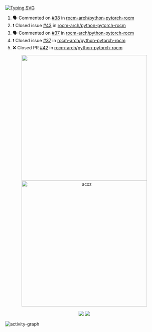 [![Typing SVG](https://readme-typing-svg.herokuapp.com?size=16&color=AFFFA3&multiline=true&height=75&lines=contributing+to+robotics%2Faerospace%2Fml%2Fgpu+software;packaging+it+for+archlinux;ricer)](https://git.io/typing-svg)

<!--START_SECTION:activity-->
1. 🗣 Commented on [#38](https://github.com/rocm-arch/python-pytorch-rocm/issues/38) in [rocm-arch/python-pytorch-rocm](https://github.com/rocm-arch/python-pytorch-rocm)
2. ❗️ Closed issue [#43](https://github.com/rocm-arch/python-pytorch-rocm/issues/43) in [rocm-arch/python-pytorch-rocm](https://github.com/rocm-arch/python-pytorch-rocm)
3. 🗣 Commented on [#37](https://github.com/rocm-arch/python-pytorch-rocm/issues/37) in [rocm-arch/python-pytorch-rocm](https://github.com/rocm-arch/python-pytorch-rocm)
4. ❗️ Closed issue [#37](https://github.com/rocm-arch/python-pytorch-rocm/issues/37) in [rocm-arch/python-pytorch-rocm](https://github.com/rocm-arch/python-pytorch-rocm)
5. ❌ Closed PR [#42](https://github.com/rocm-arch/python-pytorch-rocm/pull/42) in [rocm-arch/python-pytorch-rocm](https://github.com/rocm-arch/python-pytorch-rocm)
<!--END_SECTION:activity-->

<p align="center">
  <img width="400em" src=https://github-readme-stats.vercel.app/api?username=acxz&include_all_commits=true&show_icons=true />
  <img width="400em" src="https://github-readme-streak-stats.herokuapp.com/?user=acxz&" alt="acxz" />
</p>

<p align="center">
  <img src=https://github-readme-stats.vercel.app/api/top-langs/?username=acxz&layout=compact />
  <img src=https://github-profile-trophy.vercel.app/?username=acxz&row=2&column=4 />
</p>

![activity-graph](https://activity-graph.herokuapp.com/graph?username=acxz&theme=aqua)
